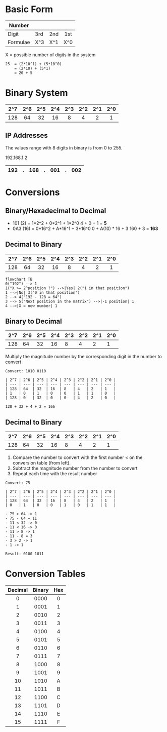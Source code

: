 # Basic Form

| Number   |     |     |     |
| -------- | --- |:---:|:---:|
| Digit    | 3rd | 2nd | 1st |
| Formulae | X^3 | X^1 | X^0 |

X = possible number of digits in the system

```decimal
25	= (2*10^1) + (5*10^0)
	= (2*10) + (5*1)
	= 20 + 5
```

# Binary System

| 2^7 | 2^6 | 2^5 | 2^4 | 2^3 | 2^2 | 2^1 | 2^0 |
| :-: | :-: | :-: | :-: | :-: | :-: | :-: | :-: |
| 128 |  64 |  32 |  16 |  8  |  4  |  2  |  1  |

## IP Addresses

The values range with 8 digits in binary is from 0 to 255.

192.168.1.2

| 192 |  .  | 168 |  .  | 001 |  .  | 002 |
|:---:|:---:|:---:|:---:|:---:|:---:|:---:|

# Conversions

## Binary/Hexadecimal to Decimal

- 101 (2) = 1\*2^2 + 0\*2^1 + 1\*2^0
	4 + 0 + 1 = **5**
- 0A3 (16) = 0\*16^2 + A\*16^1 + 3\*16^0
	0 + A(10) \* 16 + 3
	160 + 3 = **163**

## Decimal to Binary

| 2^7 | 2^6 | 2^5 | 2^4 | 2^3 | 2^2 | 2^1 | 2^0 |
| :-: | :-: | :-: | :-: | :-: | :-: | :-: | :-: |
| 128 |  64 |  32 |  16 |  8  |  4  |  2  |  1  |

```mermaid
flowchart TB
0("192") --> 1
1("X >= 2^position ?") -->|Yes| 2("1 in that position")
1 -->|No| 3("0 in that position")
2 --> 4("192 - 128 = 64")
3 --> 5("Next position in the matrix") -->|-1 position| 1
4 -->|X = new number| 1
```

## Binary to Decimal

| 2^7 | 2^6 | 2^5 | 2^4 | 2^3 | 2^2 | 2^1 | 2^0 |
| --- | --- | --- | --- | --- | --- | --- | --- |
| 128 | 64  | 32  | 16  | 8   | 4   | 2   | 1   |

Multiply the magnitude number by the corresponding digit in the number to convert

```ad-example
Convert: 1010 0110

| 2^7 | 2^6 | 2^5 | 2^4 | 2^3 | 2^2 | 2^1 | 2^0 |
| --- | --- | --- | --- | --- | --- | --- | --- |
| 128 | 64  | 32  | 16  | 8   | 4   | 2   | 1   |
| 1   | 0   | 1   | 0   | 0   | 1   | 1   | 0   |
| 128 | 0   | 32  | 0   | 0   | 4   | 2   | 0   | 

128 + 32 + 4 + 2 = 166

```

## Decimal to Binary

| 2^7 | 2^6 | 2^5 | 2^4 | 2^3 | 2^2 | 2^1 | 2^0 |
| --- | --- | --- | --- | --- | --- | --- | --- |
| 128 | 64  | 32  | 16  | 8   | 4   | 2   | 1   |

1. Compare the number to convert with the first number < on the conversion table (from left).
2. Subtract the magnitude number from the number to convert
3. Repeat each time with the result number

```ad-example
Convert: 75

| 2^7 | 2^6 | 2^5 | 2^4 | 2^3 | 2^2 | 2^1 | 2^0 |
| --- | --- | --- | --- | --- | --- | --- | --- |
| 128 | 64  | 32  | 16  | 8   | 4   | 2   | 1   |
| 0   | 1   | 0   | 0   | 1   | 0   | 1   | 1   |

- 75 > 64 -> 1
- 75 - 64 = 11
- 11 < 32 -> 0
- 11 < 16 -> 0
- 11 > 8 -> 1
- 11 - 8 = 3
- 3 > 2 -> 1
- 1 -> 1

Result: 0100 1011
```

# Conversion Tables

| Decimal | Binary | Hex |
|:-------:|:------:|:---:|
|    0    |  0000  |  0  |
|    1    |  0001  |  1  |
|    2    |  0010  |  2  |
|    3    |  0011  |  3  |
|    4    |  0100  |  4  |
|    5    |  0101  |  5  |
|    6    |  0110  |  6  |
|    7    |  0111  |  7  |
|    8    |  1000  |  8  |
|    9    |  1001  |  9  |
|   10    |  1010  |  A  |
|   11    |  1011  |  B  |
|   12    |  1100  |  C  |
|   13    |  1101  |  D  |
|   14    |  1110  |  E  |
|   15    |  1111  |  F  | 
